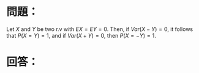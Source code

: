# 問題：
Let $X$ and $Y$ be two r.v with $EX=EY=0$. Then, if $Var(X-Y)=0$, it follows that $P(X=Y)=1$, and if $Var(X+Y)=0$, then $P(X=-Y)=1$.
# 回答：